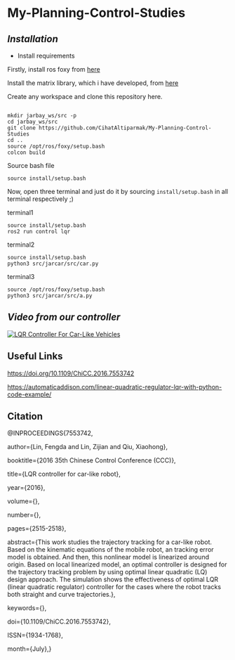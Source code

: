 # **My-Planning-Control-Studies**


## *Installation*

* Install requirements

Firstly, install ros foxy from [here](https://docs.ros.org/en/foxy/Installation/Ubuntu-Install-Debians.html)

Install the matrix library, which i have developed, from [here](https://github.com/CihatAltiparmak/Matrix)

Create any workspace and clone this repository here.

```shell

mkdir jarbay_ws/src -p
cd jarbay_ws/src
git clone https://github.com/CihatAltiparmak/My-Planning-Control-Studies
cd ..
source /opt/ros/foxy/setup.bash
colcon build
``` 

Source bash file
```
source install/setup.bash
```

Now, open three terminal and just do it by sourcing `install/setup.bash` in all terminal respectively ;)

terminal1
```shell
source install/setup.bash
ros2 run control lqr
```

terminal2
```shell
source install/setup.bash
python3 src/jarcar/src/car.py
```

terminal3
```shell
source /opt/ros/foxy/setup.bash
python3 src/jarcar/src/a.py
```

## *Video from our controller*

[![LQR Controller For Car-Like Vehicles](https://img.youtube.com/vi/8At5h5JDbkI/0.jpg)](https://www.youtube.com/watch?v=8At5h5JDbkI)

## **Useful Links**

https://doi.org/10.1109/ChiCC.2016.7553742

https://automaticaddison.com/linear-quadratic-regulator-lqr-with-python-code-example/

## **Citation**

@INPROCEEDINGS{7553742,

  author={Lin, Fengda and Lin, Zijian and Qiu, Xiaohong},

  booktitle={2016 35th Chinese Control Conference (CCC)}, 

  title={LQR controller for car-like robot}, 

  year={2016},

  volume={},

  number={},

  pages={2515-2518},

  abstract={This work studies the trajectory tracking for a car-like robot. Based on the kinematic equations of the mobile robot, an tracking error model is obtained. And then, this nonlinear model is linearized around origin. Based on local linearized model, an optimal controller is designed for the trajectory tracking problem by using optimal linear quadratic (LQ) design approach. The simulation shows the effectiveness of optimal LQR (linear quadratic regulator) controller for the cases where the robot tracks both straight and curve trajectories.},

  keywords={},

  doi={10.1109/ChiCC.2016.7553742},

  ISSN={1934-1768},

  month={July},}



